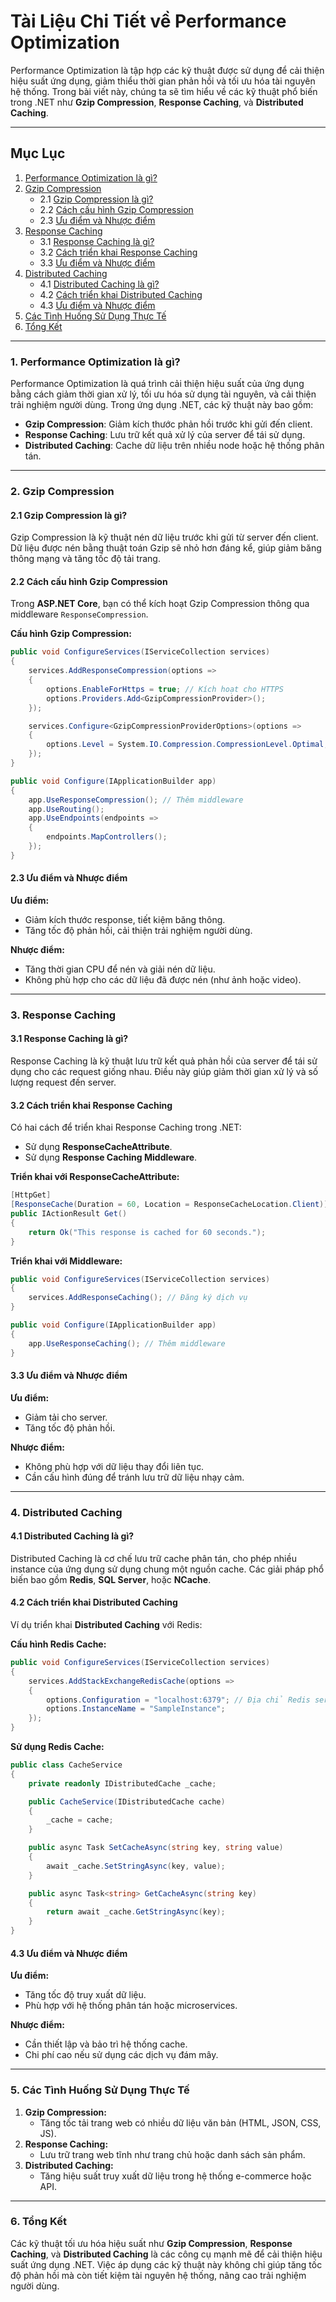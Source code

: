 # **Tài Liệu Chi Tiết về Performance Optimization**

Performance Optimization là tập hợp các kỹ thuật được sử dụng để cải thiện hiệu suất ứng dụng, giảm thiểu thời gian phản
hồi và tối ưu hóa tài nguyên hệ thống. Trong bài viết này, chúng ta sẽ tìm hiểu về các kỹ thuật phổ biến trong .NET như
**Gzip Compression**, **Response Caching**, và **Distributed Caching**.

---

## **Mục Lục**

1. [Performance Optimization là gì?](#1-performance-optimization-là-gì)
2. [Gzip Compression](#2-gzip-compression)
    - 2.1 [Gzip Compression là gì?](#21-gzip-compression-là-gì)
    - 2.2 [Cách cấu hình Gzip Compression](#22-cách-cấu-hình-gzip-compression)
    - 2.3 [Ưu điểm và Nhược điểm](#23-ưu-điểm-và-nhược-điểm)
3. [Response Caching](#3-response-caching)
    - 3.1 [Response Caching là gì?](#31-response-caching-là-gì)
    - 3.2 [Cách triển khai Response Caching](#32-cách-triển-khai-response-caching)
    - 3.3 [Ưu điểm và Nhược điểm](#33-ưu-điểm-và-nhược-điểm)
4. [Distributed Caching](#4-distributed-caching)
    - 4.1 [Distributed Caching là gì?](#41-distributed-caching-là-gì)
    - 4.2 [Cách triển khai Distributed Caching](#42-cách-triển-khai-distributed-caching)
    - 4.3 [Ưu điểm và Nhược điểm](#43-ưu-điểm-và-nhược-điểm)
5. [Các Tình Huống Sử Dụng Thực Tế](#5-các-tình-huống-sử-dụng-thực-tế)
6. [Tổng Kết](#6-tổng-kết)

---

### **1. Performance Optimization là gì?**

Performance Optimization là quá trình cải thiện hiệu suất của ứng dụng bằng cách giảm thời gian xử lý, tối ưu hóa sử
dụng tài nguyên, và cải thiện trải nghiệm người dùng. Trong ứng dụng .NET, các kỹ thuật này bao gồm:

- **Gzip Compression**: Giảm kích thước phản hồi trước khi gửi đến client.
- **Response Caching**: Lưu trữ kết quả xử lý của server để tái sử dụng.
- **Distributed Caching**: Cache dữ liệu trên nhiều node hoặc hệ thống phân tán.

---

### **2. Gzip Compression**

#### **2.1 Gzip Compression là gì?**

Gzip Compression là kỹ thuật nén dữ liệu trước khi gửi từ server đến client. Dữ liệu được nén bằng thuật toán Gzip sẽ
nhỏ hơn đáng kể, giúp giảm băng thông mạng và tăng tốc độ tải trang.

#### **2.2 Cách cấu hình Gzip Compression**

Trong **ASP.NET Core**, bạn có thể kích hoạt Gzip Compression thông qua middleware `ResponseCompression`.

**Cấu hình Gzip Compression:**

```csharp
public void ConfigureServices(IServiceCollection services)
{
    services.AddResponseCompression(options =>
    {
        options.EnableForHttps = true; // Kích hoạt cho HTTPS
        options.Providers.Add<GzipCompressionProvider>();
    });

    services.Configure<GzipCompressionProviderOptions>(options =>
    {
        options.Level = System.IO.Compression.CompressionLevel.Optimal; // Tối ưu hóa nén
    });
}

public void Configure(IApplicationBuilder app)
{
    app.UseResponseCompression(); // Thêm middleware
    app.UseRouting();
    app.UseEndpoints(endpoints =>
    {
        endpoints.MapControllers();
    });
}
```

#### **2.3 Ưu điểm và Nhược điểm**

**Ưu điểm:**

- Giảm kích thước response, tiết kiệm băng thông.
- Tăng tốc độ phản hồi, cải thiện trải nghiệm người dùng.

**Nhược điểm:**

- Tăng thời gian CPU để nén và giải nén dữ liệu.
- Không phù hợp cho các dữ liệu đã được nén (như ảnh hoặc video).

---

### **3. Response Caching**

#### **3.1 Response Caching là gì?**

Response Caching là kỹ thuật lưu trữ kết quả phản hồi của server để tái sử dụng cho các request giống nhau. Điều này
giúp giảm thời gian xử lý và số lượng request đến server.

#### **3.2 Cách triển khai Response Caching**

Có hai cách để triển khai Response Caching trong .NET:

- Sử dụng **ResponseCacheAttribute**.
- Sử dụng **Response Caching Middleware**.

**Triển khai với ResponseCacheAttribute:**

```csharp
[HttpGet]
[ResponseCache(Duration = 60, Location = ResponseCacheLocation.Client)]
public IActionResult Get()
{
    return Ok("This response is cached for 60 seconds.");
}
```

**Triển khai với Middleware:**

```csharp
public void ConfigureServices(IServiceCollection services)
{
    services.AddResponseCaching(); // Đăng ký dịch vụ
}

public void Configure(IApplicationBuilder app)
{
    app.UseResponseCaching(); // Thêm middleware
}
```

#### **3.3 Ưu điểm và Nhược điểm**

**Ưu điểm:**

- Giảm tải cho server.
- Tăng tốc độ phản hồi.

**Nhược điểm:**

- Không phù hợp với dữ liệu thay đổi liên tục.
- Cần cấu hình đúng để tránh lưu trữ dữ liệu nhạy cảm.

---

### **4. Distributed Caching**

#### **4.1 Distributed Caching là gì?**

Distributed Caching là cơ chế lưu trữ cache phân tán, cho phép nhiều instance của ứng dụng sử dụng chung một nguồn
cache. Các giải pháp phổ biến bao gồm **Redis**, **SQL Server**, hoặc **NCache**.

#### **4.2 Cách triển khai Distributed Caching**

Ví dụ triển khai **Distributed Caching** với Redis:

**Cấu hình Redis Cache:**

```csharp
public void ConfigureServices(IServiceCollection services)
{
    services.AddStackExchangeRedisCache(options =>
    {
        options.Configuration = "localhost:6379"; // Địa chỉ Redis server
        options.InstanceName = "SampleInstance";
    });
}
```

**Sử dụng Redis Cache:**

```csharp
public class CacheService
{
    private readonly IDistributedCache _cache;

    public CacheService(IDistributedCache cache)
    {
        _cache = cache;
    }

    public async Task SetCacheAsync(string key, string value)
    {
        await _cache.SetStringAsync(key, value);
    }

    public async Task<string> GetCacheAsync(string key)
    {
        return await _cache.GetStringAsync(key);
    }
}
```

#### **4.3 Ưu điểm và Nhược điểm**

**Ưu điểm:**

- Tăng tốc độ truy xuất dữ liệu.
- Phù hợp với hệ thống phân tán hoặc microservices.

**Nhược điểm:**

- Cần thiết lập và bảo trì hệ thống cache.
- Chi phí cao nếu sử dụng các dịch vụ đám mây.

---

### **5. Các Tình Huống Sử Dụng Thực Tế**

1. **Gzip Compression:**
    - Tăng tốc tải trang web có nhiều dữ liệu văn bản (HTML, JSON, CSS, JS).
2. **Response Caching:**
    - Lưu trữ trang web tĩnh như trang chủ hoặc danh sách sản phẩm.
3. **Distributed Caching:**
    - Tăng hiệu suất truy xuất dữ liệu trong hệ thống e-commerce hoặc API.

---

### **6. Tổng Kết**

Các kỹ thuật tối ưu hóa hiệu suất như **Gzip Compression**, **Response Caching**, và **Distributed Caching** là các công
cụ mạnh mẽ để cải thiện hiệu suất ứng dụng .NET. Việc áp dụng các kỹ thuật này không chỉ giúp tăng tốc độ phản hồi mà
còn tiết kiệm tài nguyên hệ thống, nâng cao trải nghiệm người dùng.
